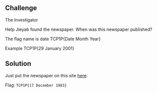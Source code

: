 ## Challenge

The Investigator

Help Jieyab found the newspaper. When was this newspaper published?

The flag name is date TCP1P{Date Month Year}

Example TCP1P{29 January 2001}

## Solution

Just put the newspaper on this site [here](https://www.delpher.nl/nl/kranten/view?query=De+fanatieke+missie+van+zia+ul+haq&coll=ddd&identifier=ddd:011205843:mpeg21:a0728&resultsidentifier=ddd:011205843:mpeg21:a0728&rowid=1).


Flag: `TCP1P{17 December 1983}`